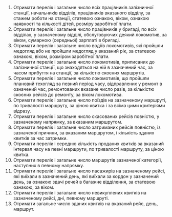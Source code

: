 1. Отримати перелік і загальне число всіх працівників залізничної станції, начальників відділів,
   працівників вказаного відділу, за стажем роботи на станції, статевою ознакою, віком, ознакою наявності та
   кількості дітей, розміру заробітної плати.
2. Отримати перелік і загальне число працівників у бригаді, по всіх відділах, у зазначеному відділі,
   обслуговуючих деякий локомотив, за віком, сумарною (середньої) зарплаті в бригаді.
3. Отримати перелік і загальне число водіїв локомотивів, які пройшли медогляд або не пройшли медогляд
   у вказаний рік, за статевою ознакою, віком, розміром заробітної плати.
4. Отримати перелік і загальне число локомотивів, приписаних до залізничної станції, що знаходяться на
   ній в зазначений час, за часом прибуття на станції, за кількістю скоєних маршрутів.
5. Отримати перелік і загальне число локомотивів, що пройшли плановий техогляд за певний період часу,
   відправлених у ремонт в означений час, ремонтованих вказане число разів, за кількістю скоєних рейсів до
   ремонту, за віком локомотива.
6. Отримати перелік і загальне число поїздів на зазначеному маршруті, по тривалості маршруту, за ціною
   квитка і за всіма цими критеріями відразу.
7. Отримати перелік і загальне число скасованих рейсів повністю, у зазначеному напрямку, за вказаним
   маршрутом.
8. Отримати перелік і загальне число затриманих рейсів повністю, із зазначеної причини, за вказаним
   маршрутом, і кількість зданих квитків за час затримки.
9. Отримати перелік і середню кількість проданих квитків за вказаний інтервал часу на певні маршрути,
   по тривалості маршруту, за ціною квитка.
10. Отримати перелік і загальне число маршрутів зазначеної категорії, наступних в певному напрямку.
11. Отримати перелік і загальне число пасажирів на зазначеному рейсі, які виїхали в зазначений день, які
    виїхали за кордон у зазначений день, за ознакою здачі речей в багажне відділення, за статевою ознакою, за
    віком.
12. Отримати перелік і загальне число невикуплених квитків на зазначеному рейсі, дні, певному маршруті.
13. Отримати загальне число зданих квитків на вказаний рейс, день, маршрут.